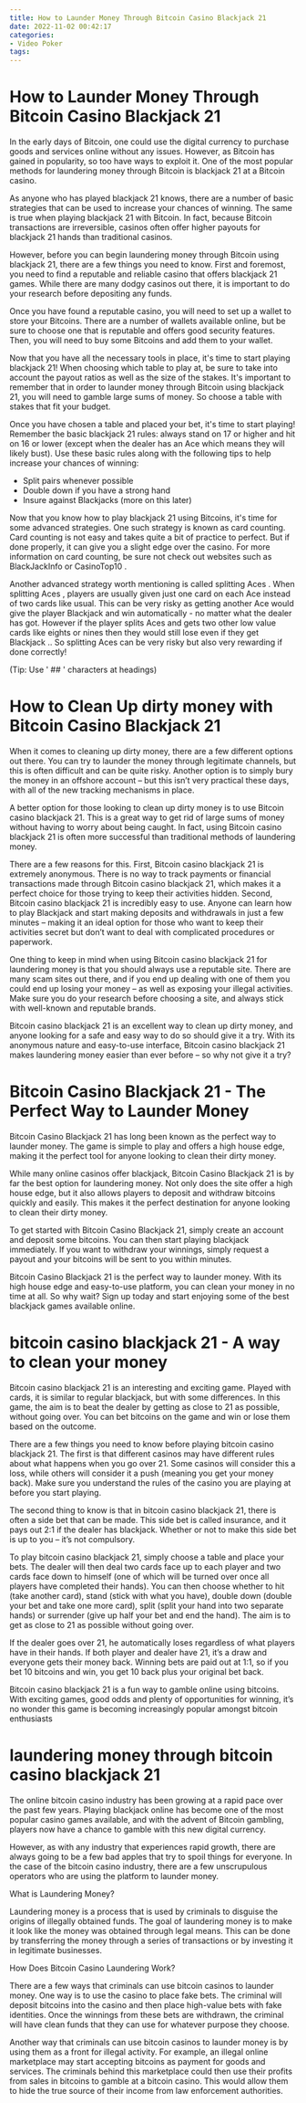 ```yaml
---
title: How to Launder Money Through Bitcoin Casino Blackjack 21
date: 2022-11-02 00:42:17
categories:
- Video Poker
tags:
---
```



#  How to Launder Money Through Bitcoin Casino Blackjack 21

In the early days of Bitcoin, one could use the digital currency to purchase goods and services online without any issues. However, as Bitcoin has gained in popularity, so too have ways to exploit it. One of the most popular methods for laundering money through Bitcoin is blackjack 21 at a Bitcoin casino.

As anyone who has played blackjack 21 knows, there are a number of basic strategies that can be used to increase your chances of winning. The same is true when playing blackjack 21 with Bitcoin. In fact, because Bitcoin transactions are irreversible, casinos often offer higher payouts for blackjack 21 hands than traditional casinos.

However, before you can begin laundering money through Bitcoin using blackjack 21, there are a few things you need to know. First and foremost, you need to find a reputable and reliable casino that offers blackjack 21 games. While there are many dodgy casinos out there, it is important to do your research before depositing any funds.

Once you have found a reputable casino, you will need to set up a wallet to store your Bitcoins. There are a number of wallets available online, but be sure to choose one that is reputable and offers good security features. Then, you will need to buy some Bitcoins and add them to your wallet.

Now that you have all the necessary tools in place, it's time to start playing blackjack 21! When choosing which table to play at, be sure to take into account the payout ratios as well as the size of the stakes. It's important to remember that in order to launder money through Bitcoin using blackjack 21, you will need to gamble large sums of money. So choose a table with stakes that fit your budget.

Once you have chosen a table and placed your bet, it's time to start playing! Remember the basic blackjack 21 rules: always stand on 17 or higher and hit on 16 or lower (except when the dealer has an Ace which means they will likely bust). Use these basic rules along with the following tips to help increase your chances of winning:

- Split pairs whenever possible
- Double down if you have a strong hand
- Insure against Blackjacks (more on this later)

Now that you know how to play blackjack 21 using Bitcoins, it's time for some advanced strategies. One such strategy is known as card counting. Card counting is not easy and takes quite a bit of practice to perfect. But if done properly, it can give you a slight edge over the casino. For more information on card counting, be sure not check out websites such as BlackJackInfo or CasinoTop10 .

Another advanced strategy worth mentioning is called splitting Aces . When splitting Aces , players are usually given just one card on each Ace instead of two cards like usual. This can be very risky as getting another Ace would give the player Blackjack and win automatically - no matter what the dealer has got. However if the player splits Aces and gets two other low value cards like eights or nines then they would still lose even if they get Blackjack .. So splitting Aces can be very risky but also very rewarding if done correctly!















  (Tip: Use ' ## ' characters at headings)

#  How to Clean Up dirty money with Bitcoin Casino Blackjack 21 

When it comes to cleaning up dirty money, there are a few different options out there. You can try to launder the money through legitimate channels, but this is often difficult and can be quite risky. Another option is to simply bury the money in an offshore account – but this isn’t very practical these days, with all of the new tracking mechanisms in place.

A better option for those looking to clean up dirty money is to use Bitcoin casino blackjack 21. This is a great way to get rid of large sums of money without having to worry about being caught. In fact, using Bitcoin casino blackjack 21 is often more successful than traditional methods of laundering money.

There are a few reasons for this. First, Bitcoin casino blackjack 21 is extremely anonymous. There is no way to track payments or financial transactions made through Bitcoin casino blackjack 21, which makes it a perfect choice for those trying to keep their activities hidden. Second, Bitcoin casino blackjack 21 is incredibly easy to use. Anyone can learn how to play Blackjack and start making deposits and withdrawals in just a few minutes – making it an ideal option for those who want to keep their activities secret but don’t want to deal with complicated procedures or paperwork.

One thing to keep in mind when using Bitcoin casino blackjack 21 for laundering money is that you should always use a reputable site. There are many scam sites out there, and if you end up dealing with one of them you could end up losing your money – as well as exposing your illegal activities. Make sure you do your research before choosing a site, and always stick with well-known and reputable brands.

Bitcoin casino blackjack 21 is an excellent way to clean up dirty money, and anyone looking for a safe and easy way to do so should give it a try. With its anonymous nature and easy-to-use interface, Bitcoin casino blackjack 21 makes laundering money easier than ever before – so why not give it a try?

#  Bitcoin Casino Blackjack 21 - The Perfect Way to Launder Money 

Bitcoin Casino Blackjack 21 has long been known as the perfect way to launder money. The game is simple to play and offers a high house edge, making it the perfect tool for anyone looking to clean their dirty money.

While many online casinos offer blackjack, Bitcoin Casino Blackjack 21 is by far the best option for laundering money. Not only does the site offer a high house edge, but it also allows players to deposit and withdraw bitcoins quickly and easily. This makes it the perfect destination for anyone looking to clean their dirty money.

To get started with Bitcoin Casino Blackjack 21, simply create an account and deposit some bitcoins. You can then start playing blackjack immediately. If you want to withdraw your winnings, simply request a payout and your bitcoins will be sent to you within minutes.

Bitcoin Casino Blackjack 21 is the perfect way to launder money. With its high house edge and easy-to-use platform, you can clean your money in no time at all. So why wait? Sign up today and start enjoying some of the best blackjack games available online.

#  bitcoin casino blackjack 21 - A way to clean your money 

Bitcoin casino blackjack 21 is an interesting and exciting game. Played with cards, it is similar to regular blackjack, but with some differences. In this game, the aim is to beat the dealer by getting as close to 21 as possible, without going over. You can bet bitcoins on the game and win or lose them based on the outcome. 

There are a few things you need to know before playing bitcoin casino blackjack 21. The first is that different casinos may have different rules about what happens when you go over 21. Some casinos will consider this a loss, while others will consider it a push (meaning you get your money back). Make sure you understand the rules of the casino you are playing at before you start playing.

The second thing to know is that in bitcoin casino blackjack 21, there is often a side bet that can be made. This side bet is called insurance, and it pays out 2:1 if the dealer has blackjack. Whether or not to make this side bet is up to you – it’s not compulsory.

To play bitcoin casino blackjack 21, simply choose a table and place your bets. The dealer will then deal two cards face up to each player and two cards face down to himself (one of which will be turned over once all players have completed their hands). You can then choose whether to hit (take another card), stand (stick with what you have), double down (double your bet and take one more card), split (split your hand into two separate hands) or surrender (give up half your bet and end the hand). The aim is to get as close to 21 as possible without going over. 

If the dealer goes over 21, he automatically loses regardless of what players have in their hands. If both player and dealer have 21, it’s a draw and everyone gets their money back. Winning bets are paid out at 1:1, so if you bet 10 bitcoins and win, you get 10 back plus your original bet back. 

Bitcoin casino blackjack 21 is a fun way to gamble online using bitcoins. With exciting games, good odds and plenty of opportunities for winning, it’s no wonder this game is becoming increasingly popular amongst bitcoin enthusiasts

#  laundering money through bitcoin casino blackjack 21

The online bitcoin casino industry has been growing at a rapid pace over the past few years. Playing blackjack online has become one of the most popular casino games available, and with the advent of Bitcoin gambling, players now have a chance to gamble with this new digital currency.

However, as with any industry that experiences rapid growth, there are always going to be a few bad apples that try to spoil things for everyone. In the case of the bitcoin casino industry, there are a few unscrupulous operators who are using the platform to launder money.

What is Laundering Money?

Laundering money is a process that is used by criminals to disguise the origins of illegally obtained funds. The goal of laundering money is to make it look like the money was obtained through legal means. This can be done by transferring the money through a series of transactions or by investing it in legitimate businesses.

How Does Bitcoin Casino Laundering Work?

There are a few ways that criminals can use bitcoin casinos to launder money. One way is to use the casino to place fake bets. The criminal will deposit bitcoins into the casino and then place high-value bets with fake identities. Once the winnings from these bets are withdrawn, the criminal will have clean funds that they can use for whatever purpose they choose.

Another way that criminals can use bitcoin casinos to launder money is by using them as a front for illegal activity. For example, an illegal online marketplace may start accepting bitcoins as payment for goods and services. The criminals behind this marketplace could then use their profits from sales in bitcoins to gamble at a bitcoin casino. This would allow them to hide the true source of their income from law enforcement authorities.
